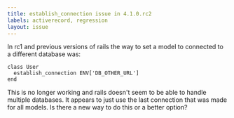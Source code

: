 ```yaml
---
title: establish_connection issue in 4.1.0.rc2
labels: activerecord, regression
layout: issue
---
```


In rc1 and previous versions of rails the way to set a model to connected to a different database was:

```
class User
  establish_connection ENV['DB_OTHER_URL']
end
```

This is no longer working and rails doesn't seem to be able to handle multiple databases.  It appears to just use the last connection that was made for all models.  Is there a new way to do this or a better option?

